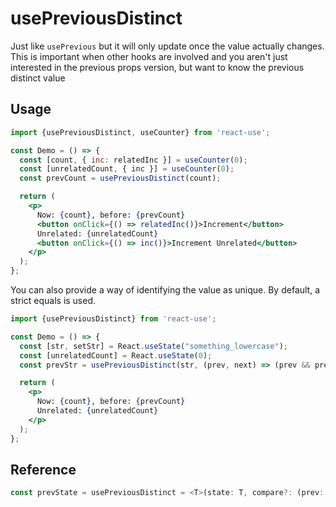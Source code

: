 # usePreviousDistinct

Just like `usePrevious` but it will only update once the value actually changes. This is important when other
hooks are involved and you aren't just interested in the previous props version, but want to know the previous
distinct value

## Usage

```jsx
import {usePreviousDistinct, useCounter} from 'react-use';

const Demo = () => {
  const [count, { inc: relatedInc }] = useCounter(0);
  const [unrelatedCount, { inc }] = useCounter(0);
  const prevCount = usePreviousDistinct(count);

  return (
    <p>
      Now: {count}, before: {prevCount}
      <button onClick={() => relatedInc()}>Increment</button>
      Unrelated: {unrelatedCount}
      <button onClick={() => inc()}>Increment Unrelated</button>
    </p>
  );
};
```

You can also provide a way of identifying the value as unique. By default, a strict equals is used.

```jsx
import {usePreviousDistinct} from 'react-use';

const Demo = () => {
  const [str, setStr] = React.useState("something_lowercase");
  const [unrelatedCount] = React.useState(0);
  const prevStr = usePreviousDistinct(str, (prev, next) => (prev && prev.toUpperCase()) === next.toUpperCase());

  return (
    <p>
      Now: {count}, before: {prevCount}
      Unrelated: {unrelatedCount}
    </p>
  );
};
```

## Reference

```ts
const prevState = usePreviousDistinct = <T>(state: T, compare?: (prev: T | undefined, next: T) => boolean): T;
```
